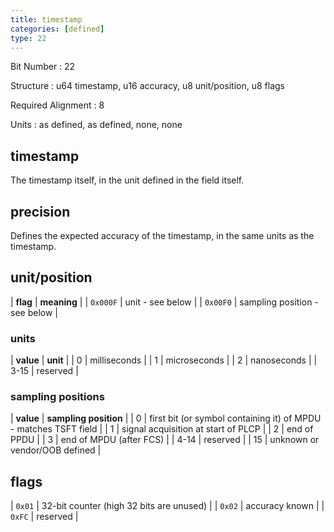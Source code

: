 ```yaml
---
title: timestamp
categories: [defined]
type: 22
---
```

Bit Number
: 22

Structure
: u64 timestamp, u16 accuracy, u8 unit/position, u8 flags

Required Alignment
: 8

Units
: as defined, as defined, none, none

timestamp
---------

The timestamp itself, in the unit defined in the field itself.

precision
---------

Defines the expected accuracy of the timestamp, in the same units as the
timestamp.

unit/position
-------------

| **flag** | **meaning** |
| `0x000F` | unit - see below |
| `0x00F0` | sampling position - see below |

### units

| **value** | **unit** |
| 0 | milliseconds |
| 1 | microseconds |
| 2 | nanoseconds |
| 3-15 | reserved |

### sampling positions

| **value** | **sampling position** |
| 0 | first bit (or symbol containing it) of MPDU - matches TSFT field |
| 1 | signal acquisition at start of PLCP |
| 2 | end of PPDU |
| 3 | end of MPDU (after FCS) |
| 4-14 | reserved |
| 15 | unknown or vendor/OOB defined |

flags
-----

| `0x01` | 32-bit counter (high 32 bits are unused) |
| `0x02` | accuracy known |
| `0xFC` | reserved |

